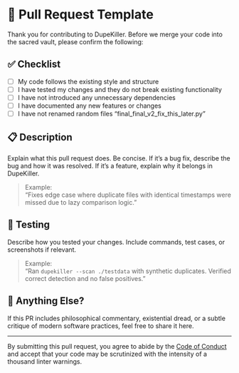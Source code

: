 # 🧵 Pull Request Template

Thank you for contributing to DupeKiller. Before we merge your code into the sacred vault, please confirm the following:

## ✅ Checklist

- [ ] My code follows the existing style and structure
- [ ] I have tested my changes and they do not break existing functionality
- [ ] I have not introduced any unnecessary dependencies
- [ ] I have documented any new features or changes
- [ ] I have not renamed random files “final_final_v2_fix_this_later.py”

## 📋 Description

Explain what this pull request does. Be concise. If it’s a bug fix, describe the bug and how it was resolved. If it’s a feature, explain why it belongs in DupeKiller.

> Example:  
> “Fixes edge case where duplicate files with identical timestamps were missed due to lazy comparison logic.”

## 🧪 Testing

Describe how you tested your changes. Include commands, test cases, or screenshots if relevant.

> Example:  
> “Ran `dupekiller --scan ./testdata` with synthetic duplicates. Verified correct detection and no false positives.”

## 🧨 Anything Else?

If this PR includes philosophical commentary, existential dread, or a subtle critique of modern software practices, feel free to share it here.

---

By submitting this pull request, you agree to abide by the [Code of Conduct](../CODE_OF_CONDUCT.md) and accept that your code may be scrutinized with the intensity of a thousand linter warnings.
